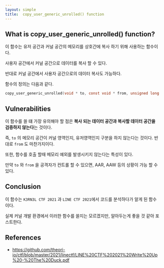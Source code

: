 ```yaml
---
layout: simple
title:  copy_user_generic_unrolled() function
---
```


## **What is copy_user_generic_unrolled() function?**

이 함수는 유저 공간과 커널 공간의 메모리를 상호간에 복사 하기 위해 사용하는 함수이다. 

사용자 공간에서 커널 공간으로 데이터를 복사 할 수 있다.

반대로 커널 공간에서 사용자 공간으로의 데이터 복사도 가능하다. 

함수의 정의는 다음과 같다. 

```c
copy_user_generic_unrolled(void * to, const void * from, unsigned long n)
```

## **Vulnerabilities**

이 함수를 쓸 떄 가장 유의해야 할 점은 **복사 되는 데이터 공간과 복사할 데이터 공간을 검증하지 않는다**는 것이다.

즉, `to` 의 메모리 공간이 커널 영역인지, 유저영역인지 구분을 하지 않는다는 것이다. 반대로 `from` 도 마찬가지이다. 

또한, 함수를 호출 할때 메모리 예외를 발생시키지 않는다는 특성이 있다. 

만약 `to` 와 `from` 을 공격자가 컨트롤 할 수 있으면, AAR, AAW 등의 상황이 가능 할 수 있다. 

## **Conclusion**
 
이 함수는 `K3RN3L CTF 2021` 과 `LINE CTF 2021`에서 코드를 분석하다가 알게 된 함수이다. 

실제 커널 개발 환경에서 이러한 함수를 쓸지는 모르겠지만, 알아두는게 좋을 것 같아 포스트한다. 

## **References**

+ <https://github.com/theori-io/ctf/blob/master/2021/linectf/LINE%20CTF%202021%20Write%20Up%20-%20The%20Duck.pdf>

